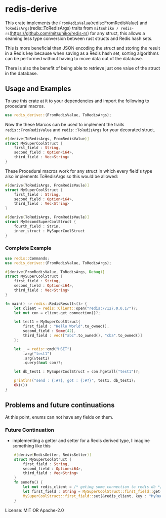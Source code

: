 # redis-derive

This crate implements the `FromRedisValue`(redis::FromRedisValue) and `ToRedisArgs`(redis::ToRedisArgs) traits from `mitsuhiko / redis-rs`(https://github.com/mitsuhiko/redis-rs) for any struct,
this allows a seaming less type conversion between rust structs and Redis hash sets.

This is more beneficial than JSON encoding the struct and storing the result in a Redis key because when saving as a Redis hash set,
sorting algorithms can be performed without having to move data out of the database.

There is also the benefit of being able to retrieve just one value of the struct in the database.

## Usage and Examples

To use this crate at it to your dependencies and import the following to procedural macros.

```rust
use redis_derive::{FromRedisValue, ToRedisArgs};
```

Now the these Marcos can be used to implement the traits ```redis::FromRedisValue``` and ```redis::ToRedisArgs``` for your decorated struct.

```rust
#[derive(ToRedisArgs, FromRedisValue)]
struct MySuperCoolStruct {
    first_field : String,
    second_field : Option<i64>,
    third_field : Vec<String>
}

```
These Procedural macros work for any struct in which every field's type also implements ToRedisArgs so this would be allowed:
```rust
#[derive(ToRedisArgs, FromRedisVaule)]
struct MySuperCoolStruct {
    first_field : String,
    second_field : Option<i64>,
    third_field : Vec<String>
}

#[derive(ToRedisArgs, FromRedisVaule)]
struct MySecondSuperCoolStruct {
    fourth_field : Strin,
    inner_struct : MySuperCoolStruct
}
```
### Complete Example
```rust
use redis::Commands;
use redis_derive::{FromRedisValue, ToRedisArgs};

#[derive(FromRedisValue, ToRedisArgs, Debug)]
struct MySuperCoolStruct {
    first_field : String,
    second_field : Option<i64>,
    third_field : Vec<String>
}

fn main() -> redis::RedisResult<()> {
    let client = redis::Client::open("redis://127.0.0.1/")?;
    let mut con = client.get_connection()?;

    let test1 = MySuperCoolStruct{
        first_field : "Hello World".to_owned(),
        second_field : Some(42),
        third_field : vec!["abc".to_owned(), "cba".to_owned()]
    };

    let _ = redis::cmd("HSET")
        .arg("test1")
        .arg(&test1)
        .query(&mut con)?;

    let db_test1 : MySuperCoolStruct = con.hgetall("test1")?;

    println!("send : {:#?}, got : {:#?}", test1, db_test1);
    Ok(())
}
```

## Problems and future continuations

At this point, enums can not have any fields on them.

### Future Continuation

- implementing a getter and setter for a Redis derived type, I imagine something like this
```rust
    #[derive(RedisGetter, RedisSetter)]
    struct MySuperCoolStruct {
        first_field : String,
        second_field : Option<i64>,
        third_field : Vec<String>
    }
    fn somefn() {
        let mut redis_client = /* geting some connection to redis db */;
        let first_field : String = MySuperCoolStruct::first_field::get(&redis_client, key : "MyRedisKeyForStruct");
        MySuperCoolStruct::first_field::set(&redis_client, key : "MyRedisKeyForStruct", value : String::from("test"));
    }
```

License: MIT OR Apache-2.0
